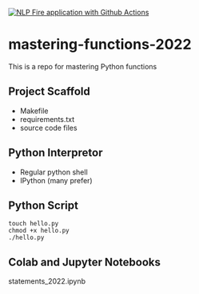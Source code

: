 [![NLP Fire application with Github Actions](https://github.com/mnbrshd/NLPFireApp/actions/workflows/main.yml/badge.svg)](https://github.com/mnbrshd/NLPFireApp/actions/workflows/main.yml)

# mastering-functions-2022
This is a repo for mastering Python functions

## Project Scaffold

* Makefile
* requirements.txt
* source code files

## Python Interpretor

* Regular python shell
* IPython (many prefer)

## Python Script

```
touch hello.py
chmod +x hello.py 
./hello.py 
```

## Colab and Jupyter Notebooks

statements_2022.ipynb
